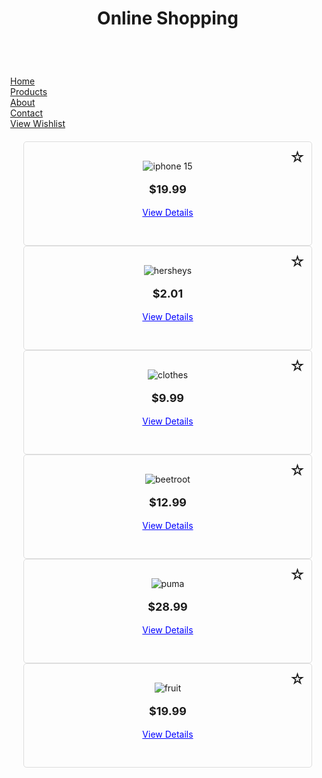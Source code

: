 <html>
<head>
    <title>Online Shopping Application</title>
    <link rel="stylesheet" href="shopping2.css">
    <style>
        body {
            display: flex;
            flex-direction: column;
            min-height: 100vh;
            margin: 0;
        }
        main {
            flex: 1;
        }
        .container {
            display: flex;
            flex-wrap: wrap;
            justify-content: center;
            gap: 20px;
            padding: 20px;
        }
        .product-card {
            border: 1px solid #ddd;
            padding: 30px;
            border-radius: 5px;
            width: 400px;
            text-align: center;
            position: relative;
        }
        .rating {
            display: flex;
            justify-content: center;
            margin: 10px 0;
        }
        .rating span {
            font-size: 20px;
            color: gold;
        }
        .price {
            font-size: 18px;
            font-weight: bold;
        }
        .add-to-cart, .buy-now {
            display: block;
            margin: 10px auto;
            padding: 10px 20px;
            background-color: #28a745;
            color: #fff;
            text-decoration: none;
            border-radius: 5px;
        }
        .buy-options {
            display: none;
            margin: 10px 0;
        }
        .buy-options a {
            display: block;
            margin: 5px 0;
            padding: 10px 20px;
            background-color: #007bff;
            color: #fff;
            text-decoration: none;
            border-radius: 5px;
        }
        .whitelist-icon {
            position: absolute;
            top: 10px;
            right: 10px;
            font-size: 24px;
            cursor: pointer;
        }
        .whitelist-icon.active {
            color: red;
        }
        footer {
            text-align: center;
            padding: 10px;
            background-color: #f1f1f1;
        }
        .product-link {
            cursor: pointer;
            color: blue;
            text-decoration: underline;
        }
    </style>
</head>
<body>
    <header>
        <center>
        <h1>Online Shopping</h1>
    </center>
    </header>
    <nav>
        <a href="#">Home</a><br>
        <a href="#">Products</a><br>
        <a href="#">About</a><br>
        <a href="#">Contact</a><br>
        <a href="#" id="view-wishlist">View Wishlist</a>
    </nav>
    <main class="container">
        <div class="main">
            <div class="product-card" data-id="1">
                <span class="whitelist-icon" onclick="toggleWhitelist(this)">☆</span>
                <img src="iPhone.webp" alt="iphone 15">
                <p class="price">$19.99</p>
                <p class="product-link" onclick="showDetails(this)">View Details</p>
                <div class="product-details" style="display:none;">
                    <p>Apple iPhone 15 Pro (128 GB Storage, Black Titanium)</p>
                    <div class="rating">
                        <span>★★★★☆</span>
                    </div>
                </div>
            </div>
            <div class="product-card" data-id="1">
                <span class="whitelist-icon" onclick="toggleWhitelist(this)">☆</span>
                <img src="hersheys.webp" alt="hersheys">
                <p class="price">$2.01</p>
                <p class="product-link" onclick="showDetails(this)">View Details</p>
                <div class="product-details" style="display:none;">
                    <p>Sweeten Every Moment with Hershey’s! Whether you’re drizzling, mixing, or baking, Hershey’s Syrup adds a burst of chocolatey goodness to your favorite treats.</p>
                    <div class="rating">
                        <span>★★★★☆</span>
                    </div>
                </div>
            </div>
            <div class="product-card" data-id="1">
                <span class="whitelist-icon" onclick="toggleWhitelist(this)">☆</span>
                <img src="clothes.webp" alt="clothes">
                <p class="price">$9.99</p>
                <p class="product-link" onclick="showDetails(this)">View Details</p>
                <div class="product-details" style="display:none;">
                    <p>Upgrade your wardrobe with the perfect blend of style and comfort!</p>
                    <div class="rating">
                        <span>★★★★☆</span>
                    </div>
                </div>
            </div>
            <div class="product-card" data-id="1">
                <span class="whitelist-icon" onclick="toggleWhitelist(this)">☆</span>
                <img src="beetroot.webp" alt="beetroot">
                <p class="price">$12.99</p>
                <p class="product-link" onclick="showDetails(this)">View Details</p>
                <div class="product-details" style="display:none;">
                    <p>Beetroot Skin Care Cream deeply nourishes, hydrates, and brightens your skin. Packed with antioxidants, vitamins, and essential nutrients, it helps combat dullness, reduce pigmentation, and promote a healthy, radiant glow.</p>
                    <div class="rating">
                        <span>★★★★☆</span>
                    </div>
                </div>
            </div>
            <div class="product-card" data-id="1">
                <span class="whitelist-icon" onclick="toggleWhitelist(this)">☆</span>
                <img src="puma.webp" alt="puma">
                <p class="price">$28.99</p>
                <p class="product-link" onclick="showDetails(this)">View Details</p>
                <div class="product-details" style="display:none;">
                    <p>PUMA WHITE UNISEX EQUATE SL LACE-UP SNEAKERS</p>
                    <div class="rating">
                        <span>★★★★☆</span>
                    </div>
                </div>
            </div>
            <div class="product-card" data-id="1">
                <span class="whitelist-icon" onclick="toggleWhitelist(this)">☆</span>
                <img src="fruit.webp" alt="fruit">
                <p class="price">$19.99</p>
                <p class="product-link" onclick="showDetails(this)">View Details</p>
                <div class="product-details" style="display:none;">
                    <p>🌿 Pure Goodness, Packed with Flavor! The Excellence Fruit Basket is a perfect blend of premium, handpicked fruits, curated for freshness, taste, and nutrition.</p>
                    <div class="rating">
                        <span>★★★★☆</span>
                    </div>
                </div>
            </div>
        </div>
    </main>
    <script>
        function toggleWhitelist(icon) {
            icon.classList.toggle('active');
            const productId = icon.closest('.product-card').dataset.id;
            const productTitle = icon.closest('.product-card').querySelector('p.product-link').innerText;
            
            if (icon.classList.contains('active')) {
                addToWhitelist(productId, productTitle);
            } else {
                removeFromWhitelist(productId);
            }
        }

        function addToWhitelist(productId, productTitle) {
            let whitelist = JSON.parse(localStorage.getItem('whitelist')) || [];
            whitelist.push({ id: productId, title: productTitle });
            localStorage.setItem('whitelist', JSON.stringify(whitelist));
        }

        function removeFromWhitelist(productId) {
            let whitelist = JSON.parse(localStorage.getItem('whitelist')) || [];
            whitelist = whitelist.filter(item => item.id !== productId);
            localStorage.setItem('whitelist', JSON.stringify(whitelist));
        }

        function showDetails(link) {
            const productCard = link.closest('.product-card');
            const details = productCard.querySelector('.product-details');
            details.style.display = details.style.display === 'block' ? 'none' : 'block';
        }

        document.getElementById('view-whitelist').addEventListener('click', function(event) {
            event.preventDefault();
            let whitelist = JSON.parse(localStorage.getItem('whitelist')) || [];
            if (whitelist.length === 0) {
                alert('Your whitelist is empty.');
            } else {
                alert('Whitelisted Products:\n' + whitelist.map(item => item.title).join('\n'));
            }
        });
    </script>
</body>
</html>

